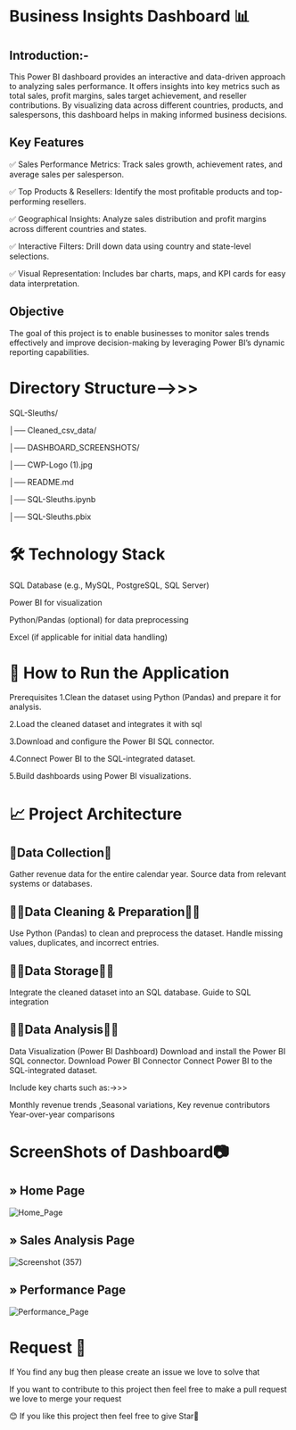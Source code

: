  #              Business Insights Dashboard 📊

 ## Introduction:-
 This Power BI dashboard provides an interactive and data-driven approach to analyzing sales performance. It offers insights into key metrics such as total sales, profit margins, sales target achievement, and reseller contributions. By visualizing data across different countries, products, and salespersons, this dashboard helps in making informed business decisions.

 


## Key Features
✅ Sales Performance Metrics: Track sales growth, achievement rates, and average sales per salesperson.

✅ Top Products & Resellers: Identify the most profitable products and top-performing resellers.

✅ Geographical Insights: Analyze sales distribution and profit margins across different countries and states.

✅ Interactive Filters: Drill down data using country and state-level selections.

✅ Visual Representation: Includes bar charts, maps, and KPI cards for easy data interpretation.

## Objective
The goal of this project is to enable businesses to monitor sales trends effectively and improve decision-making by leveraging Power BI’s dynamic reporting capabilities.


 # Directory Structure-->>>
 SQL-Sleuths/
 
│── Cleaned_csv_data/

│── DASHBOARD_SCREENSHOTS/

│── CWP-Logo (1).jpg

│── README.md

│── SQL-Sleuths.ipynb

│── SQL-Sleuths.pbix


# 🛠 Technology Stack
SQL Database (e.g., MySQL, PostgreSQL, SQL Server)

Power BI for visualization

Python/Pandas (optional) for data preprocessing

Excel (if applicable for initial data handling)

# 🚀 How to Run the Application
Prerequisites
1.Clean the dataset using Python (Pandas) and prepare it for analysis.

2.Load the cleaned dataset and integrates it with sql

3.Download and configure the Power BI SQL connector.

4.Connect Power BI to the SQL-integrated dataset.

5.Build dashboards using Power BI visualizations.

# 📈 Project Architecture

## 🤖Data Collection🤖

Gather revenue data for the entire calendar year. Source data from relevant systems or databases.

## 👩‍💻Data Cleaning & Preparation👩‍💻

Use Python (Pandas) to clean and preprocess the dataset. Handle missing values, duplicates, and incorrect entries.

## 👨‍💻Data Storage👨‍💻

Integrate the cleaned dataset into an SQL database. Guide to SQL integration

## 👨‍💻Data Analysis👨‍💻

Data Visualization (Power BI Dashboard) Download and install the Power BI SQL connector. Download Power BI Connector Connect Power BI to the SQL-integrated dataset.

Include key charts such as:->>>

Monthly revenue trends ,Seasonal variations, Key revenue contributors Year-over-year comparisons

# ScreenShots of Dashboard📷
## » Home Page
![Home_Page](https://github.com/user-attachments/assets/5b388417-5860-4b93-9db3-804c8cbd8651)

## » Sales Analysis Page
![Screenshot (357)](https://github.com/user-attachments/assets/c8c4b319-3c41-4294-be42-0db8c76b6631)

## » Performance Page
![Performance_Page](https://github.com/user-attachments/assets/7eeb0e82-3786-4b0e-af95-afff6aadead6)


# Request 🤗
If You find any bug then please create an issue we love to solve that

If you want to contribute to this project then feel free to make a pull request we love to merge your request

😊 If you like this project then feel free to give Star🌟





